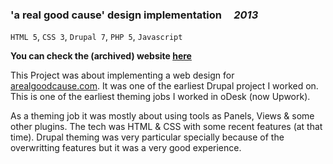 ### 'a real good cause' design implementation &nbsp;&nbsp;&nbsp; _2013_

`HTML 5`, `CSS 3`, `Drupal 7`, `PHP 5`, `Javascript`

**You can check the (archived) website [here](https://web.archive.org/web/20131128071802/http://arealgoodcause.com/)**

This Project was about implementing a web design for [arealgoodcause.com](https://web.archive.org/web/20131128071802/http://arealgoodcause.com/). It was one of the earliest Drupal project I worked on. This is one of the earliest theming jobs I worked in oDesk (now Upwork).

As a theming job it was mostly about using tools as Panels, Views & some other plugins. The tech was HTML & CSS with some recent features (at that time). Drupal theming was very particular specially because of the overwritting features but it was a very good experience.
